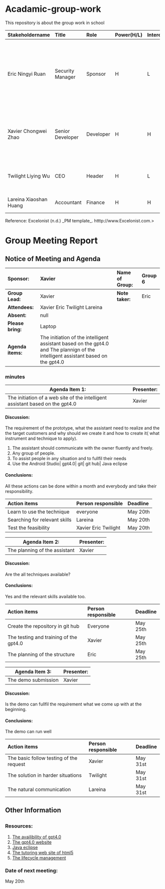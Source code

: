 # Acadamic-group-work
This repository is about the group work in school

Stakeholdername|Title|Role|Power(H/L)|Interest(H/L)|Requirements|Communication
|:--|:--|:--|:--|:--|:--|:--|
|Eric Ningyi Ruan|Security Manager|Sponsor|H|L| 1. Finish implementing GDPR compliant checkouts by end of Q3<br>2.  Senior Data Analyst Certificates<br>3.  Computer Certificate|1.Weekly via email to each team members<br>2.Wechat Group Talking
|Xavier Chongwei Zhao|Senior Developer|Developer|H|H|1.Security certificates<br>2.Senior Systems Analyst Certificate<br>3.Computer Certificate|Wechat Group Talking|
|Twilight Liying Wu|CEO|Header|H|L|1. 5% revenue increase<br>2.Doctor of Management|Wechat Group Talking
|Lareina Xiaoshan Huang|Accountant|Finance|H|H|Senior Certificate in Accounting|Wechat Group Talking
<p>Reference: Excelonist (n.d.) _PM template_. htttp://www.Excelonist.com.>
<h1>Group Meeting Report</he>
<h2>Notice of Meeting and Agenda</h2>

 

|Sponsor:    | Xavier |Name of Group:|Group 6|
|:--------       | :-----   |:------------------|:---------|
|**Group Lead:**| Xavier|**Note taker:**|Eric|
|**Attendees:**    |Xavier Eric Twilight Lareina       |
|**Absent:**|null|
| **Please bring:** |Laptop  |
|  **Agenda items:**|The initiation of the intelligent assistant based on the gpt4.0 and The plannign of the intelligent assistant based on the gpt4.0|
<h3>minutes</h3>

|Agenda Item 1: |Presenter:| 
|--|--|
|The initiation of a web site of the intelligent assistant based on the gpt4.0|Xavier  
<h4>Discussion:</h4>
<p>The requirement of the prototype, what the assistant need to realize and the the target customers and why should we create it and how to create it( what instrument and technique to apply).</p>

 1. The assistant should communicate with the owner fluently and freely.
 2. Any group of people.
 3. To assist people in any situation and to fullfil their needs
 4. Use the Android Studio| gpt4.0| git| git hub| Java eclipse
 
 <h4>Conclusions:</h4>
<p> All these actions can be done within a month and everybody and take their responsibility.</p>

| Action items |Person responsible  |Deadline
|:--|:--|:--|
|Learn to use the technique  |everyone  |May 20th
|Searching for relevant skills  |Lareina  |May 20th
|Test the feasibility |Xavier Eric Twilight  |May 20th

|Agenda Item 2: |Presenter:| 
|--|--|
|The planning of the assistant|Xavier
<h4>Discussion:</h4>
<p>Are the all techniques available?</p>
<h4>Conclusions:</h4>
<p>Yes and the relevant skills available too.</p>

|Action items|Person responsible  |Deadline
|:--|:--|:--
|Create the repository in git hub  |Everyone  |May 25th
|The testing and training of the gpt4.0 |Xavier  |May 25th
|The planning of the structure |Eric  |May 25th

|Agenda Item 3: |Presenter:| 
|---------|-------------|
|The demo submission|Xavier|

<h4>Discussion:</h4>
<p>Is the demo can fullfil the requirement what we come up with at the beginning.</p>
<h4>Conclusions:</h4>
<p>The demo can run well</p>

| Action items |Person responsible  |Deadline
|:--|:--|:--|
|The basic follow testing of the request  |Xavier  |May 31st
|The solution in harder situations |Twilight  |May 31st
|The natural communication |Lareina  |May 31st

<h2>Other Information<h2>
<h3>Resources:</h3>


1. [The availibility of gpt4.0](https://www.digitaltrends.com/computing/chatgpt-4-everything-we-know-so-far/)
2. [The gpt4.0 website](https://www.digitaltrends.com/computing/chatgpt-4-everything-we-know-so-far/)
3. [Java eclipse](https://www.jetbrains.com.cn/idea/promo/?utm_source=baidu&utm_medium=cpc&utm_campaign=cn-bai-competitor-ph-pc&utm_content=competitor_intellij&utm_term=eclipse%20java&bd_vid=10952358892143418265)
4. [The tutoring web site of html5](https://www.w3schools.com/html/)
5. [The lifecycle management](https://www.coursera.org/articles/project-management-lifecycle)

<h3>Date of next meeting:</h3>
<p>May 20th</p>
